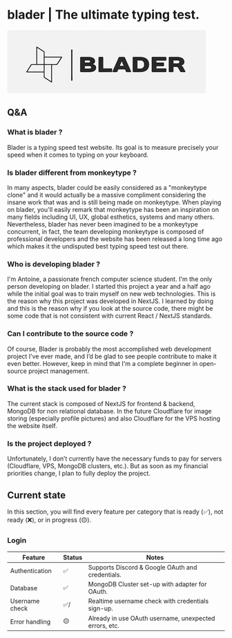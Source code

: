 # blader | The ultimate typing test.

![blader logo](https://github.com/Antwannnn/blader/blob/main/public/assets/images/logo-white-full.png)

## Q&A

### What is blader ?

Blader is a typing speed test website. Its goal is to measure precisely your speed when it comes to typing on your keyboard.

### Is blader different from monkeytype ?

In many aspects, blader could be easily considered as a "monkeytype clone" and it would actually be a massive compliment considering
the insane work that was and is still being made on monkeytype. When playing on blader, you'll easily remark that monkeytype has been
an inspiration on many fields including UI, UX, global esthetics, systems and many others. Nevertheless, blader has never been imagined
to be a monkeytype concurrent, in fact, the team developing monkeytype is composed of professional developers and the website has been released
a long time ago which makes it the undisputed best typing speed test out there.

### Who is developing blader ?

I'm Antoine, a passionate french computer science student. I'm the only person developing on blader. I started this project a year and a half ago
while the initial goal was to train myself on new web technologies. This is the reason why this project was developed in NextJS. I learned by doing and this is the reason why if you look at the source code, there might be some code that is not consistent with current React / NextJS standards.

### Can I contribute to the source code ?

Of course, Blader is probably the most accomplished web development project I’ve ever made, and I’d be glad to see people contribute to make it even better. However, keep in mind that I'm a complete beginner in open-source project management.

### What is the stack used for blader ?

The current stack is composed of NextJS for frontend & backend, MongoDB for non relational database. In the future Cloudflare for image storing (especially profile pictures) and also Cloudflare for the VPS hosting the website itself.

### Is the project deployed ?

Unfortunately, I don’t currently have the necessary funds to pay for servers (Cloudflare, VPS, MongoDB clusters, etc.). But as soon as my financial priorities change, I plan to fully deploy the project.

## Current state

In this section, you will find every feature per category that is ready (✅), not ready (❌), or in progress (🟡).

### Login

<table>
  <thead>
    <tr>
      <th>Feature</th>
      <th>Status</th>
      <th>Notes</th>
    </tr>
  </thead>
  <tbody>
    <tr>
      <td>Authentication</td>
      <td>✅</td>
      <td>Supports Discord & Google OAuth and credentials.</td>
    </tr>
    <tr>
      <td>Database</td>
      <td>✅</td>
      <td>MongoDB Cluster set-up with adapter for OAuth.</td>
    </tr>
    <tr>
      <td>Username check</td>
      <td>✅/</td>
      <td>Realtime username check with credentials sign-up.</td>
    </tr>
    <tr>
      <td>Error handling</td>
      <td>🟡</td>
      <td>Already in use OAuth username, unexpected errors, etc.</td>
    </tr>
  </tbody>
</table>





